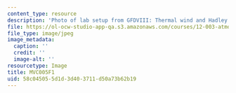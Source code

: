 ```yaml
---
content_type: resource
description: 'Photo of lab setup from GFDVIII: Thermal wind and Hadley circulation.'
file: https://ol-ocw-studio-app-qa.s3.amazonaws.com/courses/12-003-atmosphere-ocean-and-climate-dynamics-fall-2008/58c045055d1d3d403711d50a73b62b19_MVC005F1.jpg
file_type: image/jpeg
image_metadata:
  caption: ''
  credit: ''
  image-alt: ''
resourcetype: Image
title: MVC005F1
uid: 58c04505-5d1d-3d40-3711-d50a73b62b19
---
```

